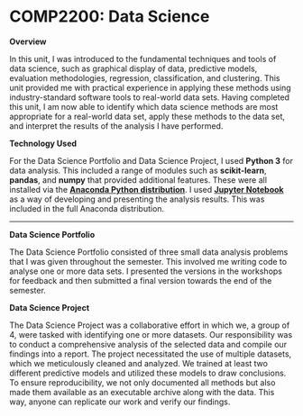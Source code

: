 # COMP2200: Data Science

**Overview**

In this unit, I was introduced to the fundamental techniques and tools of data science, such as graphical display of data, predictive models, evaluation methodologies, regression, classification, and clustering. This unit provided me with practical experience in applying these methods using industry-standard software tools to real-world data sets. Having completed this unit, I am now able to identify which data science methods are most appropriate for a real-world data set, apply these methods to the data set, and interpret the results of the analysis I have performed.

**Technology Used**

For the Data Science Portfolio and Data Science Project, I used **Python 3** for data analysis. This included a range of modules such as **scikit-learn**, **pandas**, and **numpy** that provided additional features. These were all installed via the [**Anaconda Python distribution**](https://www.anaconda.com/). I used [**Jupyter Notebook**](https://jupyter.org/) as a way of developing and presenting the analysis results. This was included in the full Anaconda distribution.

------

**Data Science Portfolio**

The Data Science Portfolio consisted of three small data analysis problems that I was given throughout the semester. This involved me writing code to analyse one or more data sets. I presented the versions in the workshops for feedback and then submitted a final version towards the end of the semester.

**Data Science Project**

The Data Science Project was a collaborative effort in which we, a group of 4, were tasked with identifying one or more datasets. Our responsibility was to conduct a comprehensive analysis of the selected data and compile our findings into a report. The project necessitated the use of multiple datasets, which we meticulously cleaned and analyzed. We trained at least two different predictive models and utilized these models to draw conclusions. To ensure reproducibility, we not only documented all methods but also made them available as an executable archive along with the data. This way, anyone can replicate our work and verify our findings.
